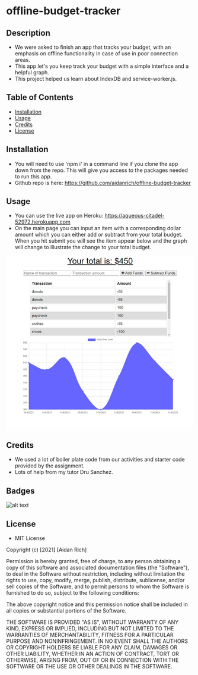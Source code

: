 # offline-budget-tracker

## Description
- We were asked to finish an app that tracks your budget, with an emphasis on offline functionality in case of use in poor connection areas.
- This app let's you keep track your budget with a simple interface and a helpful graph.
- This project helped us learn about IndexDB and service-worker.js.
## Table of Contents
- [Installation](#installation)
- [Usage](#usage)
- [Credits](#credits)
- [License](#license)
## Installation
- You will need to use 'npm i' in a command line if you clone the app down from the repo. This will give you access to the packages needed to run this app.
- Github repo is here: https://github.com/aidanrich/offline-budget-tracker
## Usage
- You can use the live app on Heroku: https://aqueous-citadel-52972.herokuapp.com
- On the main page you can input an item with a corresponding dollar amount which you can either add or subtract from your total budget. When you hit submit you will see the item appear below and the graph will change to illustrate the change to your total budget.

![homepage](public/images/Capture.JPG)
   
## Credits
- We used a lot of boiler plate code from our activities and starter code provided by the assignment.
- Lots of help from my tutor Dru Sanchez.

## Badges
![alt text](https://img.shields.io/badge/Script-JS-brightgreen)

## License
- MIT License

Copyright (c) [2021] [Aidan Rich]

Permission is hereby granted, free of charge, to any person obtaining a copy of this software and associated documentation files (the "Software"), to deal in the Software without restriction, including without limitation the rights to use, copy, modify, merge, publish, distribute, sublicense, and/or sell copies of the Software, and to permit persons to whom the Software is furnished to do so, subject to the following conditions:

The above copyright notice and this permission notice shall be included in all copies or substantial portions of the Software.

THE SOFTWARE IS PROVIDED "AS IS", WITHOUT WARRANTY OF ANY KIND, EXPRESS OR IMPLIED, INCLUDING BUT NOT LIMITED TO THE WARRANTIES OF MERCHANTABILITY, FITNESS FOR A PARTICULAR PURPOSE AND NONINFRINGEMENT. IN NO EVENT SHALL THE AUTHORS OR COPYRIGHT HOLDERS BE LIABLE FOR ANY CLAIM, DAMAGES OR OTHER LIABILITY, WHETHER IN AN ACTION OF CONTRACT, TORT OR OTHERWISE, ARISING FROM, OUT OF OR IN CONNECTION WITH THE SOFTWARE OR THE USE OR OTHER DEALINGS IN THE SOFTWARE.

